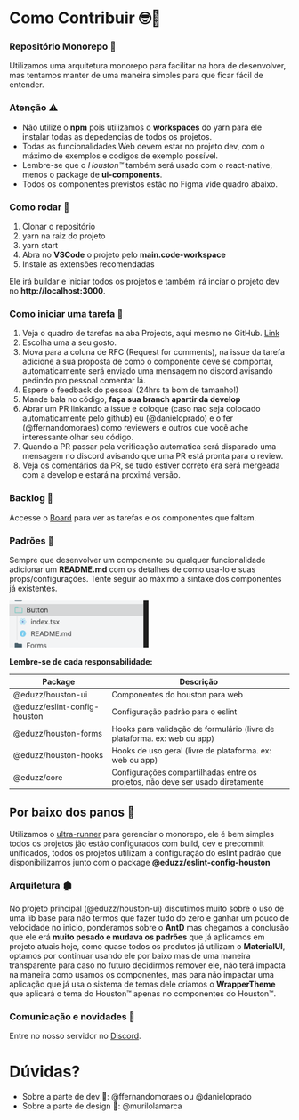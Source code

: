 # Como Contribuir 🤓🐒

### Repositório Monorepo 🔀 

Utilizamos uma arquitetura monorepo para facilitar na hora de desenvolver,
mas tentamos manter de uma maneira simples para que ficar fácil de entender.

### Atenção ⚠️

* Não utilize o **npm** pois utilizamos o **workspaces** do yarn para ele instalar todas as depedencias de todos os projetos.
* Todas as funcionalidades Web devem estar no projeto dev, com o máximo de exemplos e codígos de exemplo possível.
* Lembre-se que o *Houston™️* também será usado com o react-native, menos o package de **ui-components**.
* Todos os componentes previstos estão no Figma vide quadro abaixo.

### Como rodar 🚀

1. Clonar o repositório
2. yarn na raiz do projeto
3. yarn start
4. Abra no **VSCode** o projeto pelo **main.code-workspace**
5. Instale as extensões recomendadas

Ele irá buildar e iniciar todos os projetos e também irá inciar o projeto dev no **http://localhost:3000**.

### Como iniciar uma tarefa 🦖

1. Veja o quadro de tarefas na aba Projects, aqui mesmo no GitHub. [Link](https://github.com/eduzz/houston/projects/3)
2. Escolha uma a seu gosto.
3. Mova para a coluna de RFC (Request for comments), na issue da tarefa adicione a sua proposta de como o componente deve se comportar, automaticamente será enviado uma mensagem no discord avisando pedindo pro pessoal comentar lá.
4. Espere o feedback do pessoal (24hrs ta bom de tamanho!)
5. Mande bala no código, **faça sua branch apartir da develop**
6. Abrar um PR linkando a issue e coloque (caso nao seja colocado automaticamente pelo github) eu (@danieloprado) e o fer (@ffernandomoraes) como reviewers e outros que você ache interessante olhar seu código.
7. Quando a PR passar pela verificação automatica será disparado uma mensagem no discord avisando que uma PR está pronta para o review.
8. Veja os comentários da PR, se tudo estiver correto era será mergeada com a develop e estará na proximá versão.

### Backlog 📂

Accesse o [Board](https://github.com/eduzz/houston/projects/3) para ver as tarefas e os componentes que faltam.  

### Padrões 💄

Sempre que desenvolver um componente ou qualquer funcionalidade adicionar um **README.md** com os detalhes de como usa-lo e 
suas props/configurações. Tente seguir ao máximo a sintaxe dos componentes já existentes. 

<img src="docs/assets/example 1.png" width="250" />

**Lembre-se de cada responsabilidade:**

| Package                      | Descrição                                                                      |
|------------------------------|--------------------------------------------------------------------------------|
| @eduzz/houston-ui            | Componentes do houston para web                                                |
| @eduzz/eslint-config-houston | Configuração padrão para o eslint                                              |
| @eduzz/houston-forms         | Hooks para validação de formulário (livre de plataforma. ex: web ou app)       |
| @eduzz/houston-hooks         | Hooks de uso geral (livre de plataforma. ex: web ou app)                       |
| @eduzz/core                  | Configurações compartilhadas entre os projetos, não deve ser usado diretamente |

## Por baixo dos panos 💃

Utilizamos o [ultra-runner](https://www.npmjs.com/package/ultra-runner) para gerenciar o monorepo, ele é bem simples 
todos os projetos jão estão configurados com build, dev e precommit unificados, todos os projetos utilizam a configuração do eslint
padrão que disponibilizamos junto com o package **@eduzz/eslint-config-houston**

### Arquitetura 🏚

No projeto principal (@eduzz/houston-ui) discutimos muito sobre o uso de uma lib base para não termos que fazer tudo 
do zero e ganhar um pouco de velocidade no inicio, ponderamos sobre o **AntD** mas chegamos a conclusão que ele erá 
**muito pesado e mudava os padrões** que já aplicamos em projeto atuais hoje, como quase todos os produtos já utilizam
o **MaterialUI**, optamos por continuar usando ele por baixo mas de uma maneira transparente para caso no futuro decidirmos 
remover ele, não terá impacta na maneira como usamos os componentes, mas para não impactar uma aplicação que já usa o sistema de 
temas dele criamos o **WrapperTheme** que aplicará o tema do Houston™ apenas no componentes do Houston™.

### Comunicação e novidades 💬

Entre no nosso servidor no [Discord](https://discord.gg/EeCnYRsCkX).

# Dúvidas?

* Sobre a parte de dev 💪: @ffernandomoraes ou @danieloprado
* Sobre a parte de design 🌈: @murilolamarca
